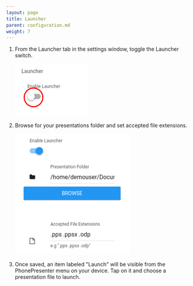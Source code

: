 ```yaml
---
layout: page
title: Launcher
parent: configuration.md
weight: 7
---
```


1. From the Launcher tab in the settings window, toggle the Launcher switch.

    ![Launcher Switch](/assets/img/launcher_switch.png)

2. Browse for your presentations folder and set accepted file extensions.

    ![Launcher](/assets/img/launcher_enabled.png)

3. Once saved, an item labeled "Launch" will be visible from the PhonePresenter menu on your device.  Tap on it and choose a presentation file to launch.
